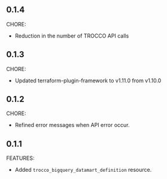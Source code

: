 ## 0.1.4
CHORE:
- Reduction in the number of TROCCO API calls

## 0.1.3
CHORE:
- Updated terraform-plugin-framework to v1.11.0 from v1.10.0

## 0.1.2

CHORE:

- Refined error messages when API error occur.

## 0.1.1

FEATURES:

- Added `trocco_bigquery_datamart_definition` resource.
